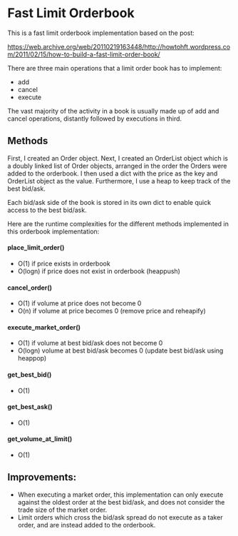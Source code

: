 # Fast Limit Orderbook

This is a fast limit orderbook implementation based on the post: 

https://web.archive.org/web/20110219163448/http://howtohft.wordpress.com/2011/02/15/how-to-build-a-fast-limit-order-book/

There are three main operations that a limit order book has to implement: 
- add 
- cancel 
- execute  

The vast majority of the activity in a book is usually made up of add and cancel operations, distantly followed by executions in third. 

## Methods 

First, I created an Order object. Next, I created an OrderList object which is a doubly linked list of 
Order objects, arranged in the order the Orders were added to the orderbook. 
I then used a dict with the price as the key and OrderList object as the value.
Furthermore, I use a heap to keep track of the best bid/ask.

Each bid/ask side of the book is stored in its own dict to enable quick access to the best bid/ask. 

Here are the runtime complexities for the different methods implemented in this orderbook implementation:

#### place_limit_order()
- O(1) if price exists in orderbook
- O(logn) if price does not exist in orderbook (heappush)

#### cancel_order()
- O(1) if volume at price does not become 0
- O(n) if volume at price becomes 0 (remove price and reheapify)

#### execute_market_order()
- O(1) if volume at best bid/ask does not become 0
- O(logn) volume at best bid/ask becomes 0 (update best bid/ask using heappop)

#### get_best_bid()
- O(1)

#### get_best_ask()
- O(1)

#### get_volume_at_limit()
- O(1)

## Improvements:
- When executing a market order, this implementation can only execute 
against the oldest order at the best bid/ask, and does not consider the trade size of the market order.
- Limit orders which cross the bid/ask spread do not execute as a taker order, and are instead added to the orderbook.
